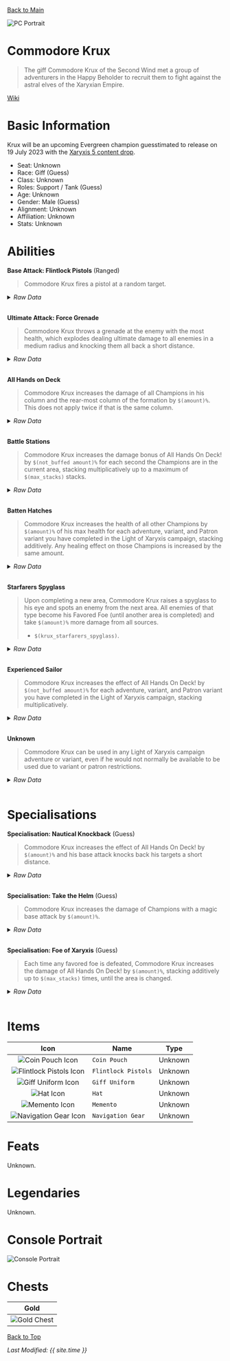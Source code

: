 [Back to Main](index.md)

![PC Portrait](images/krux/portrait.png)

# Commodore Krux

> The giff Commodore Krux of the Second Wind met a group of adventurers in the Happy Beholder to recruit them to fight against the astral elves of the Xaryxian Empire.

[Wiki](https://forgottenrealms.fandom.com/wiki/Happy_Beholder)

# Basic Information

Krux will be an upcoming Evergreen champion guesstimated to release on 19 July 2023 with the [Xaryxis 5 content drop](contentdrops.md#xaryxis-5---19-july-2023).

* Seat: Unknown
* Race: Giff (Guess)
* Class: Unknown
* Roles: Support / Tank (Guess)
* Age: Unknown
* Gender: Male (Guess)
* Alignment: Unknown
* Affiliation: Unknown
* Stats: Unknown

# Abilities

**Base Attack: Flintlock Pistols** (Ranged)
> Commodore Krux fires a pistol at a random target.
<details><summary><em>Raw Data</em></summary>
<p>
<pre>
{
    "description": "Commodore Krux fires a pistol at a random target.",
    "long_description": "",
    "damage_modifier": 1,
    "damage_types": ["ranged"],
    "graphic_id": 0,
    "target": "random",
    "aoe_radius": 0,
    "tags": ["ranged"],
    "num_targets": 1,
    "animations": [{
        "projectile_count": 1,
        "projectile_details": {
            "has_trail": false,
            "extend_line": true,
            "projectile_graphic_id": 5395,
            "projectile_speed": 2400
        },
        "shoot_offset_y": -53,
        "shoot_offset_x": 80,
        "animation_sequence_name": "attack",
        "effects_on_monsters": [{"effect_string": "effect_def,1576"}],
        "type": "ranged_attack",
        "projectile": "generic",
        "shoot_frame": 6
    }],
    "name": "Flintlock Pistols",
    "cooldown": 3,
    "id": 643
}
</pre>
</p>
</details>
<br />

**Ultimate Attack: Force Grenade**
> Commodore Krux throws a grenade at the enemy with the most health, which explodes dealing ultimate damage to all enemies in a medium radius and knocking them all back a short distance.
<details><summary><em>Raw Data</em></summary>
<p>
<pre>
{
    "description": "Commodore Krux throws a grenade at the enemy with the most health which deals damage and knocks enemies back.",
    "long_description": "Commodore Krux throws a grenade at the enemy with the most health, which explodes dealing ultimate damage to all enemies in a medium radius and knocking them all back a short distance.",
    "damage_modifier": 0.03,
    "damage_types": ["ranged"],
    "graphic_id": 19891,
    "target": "highest_health",
    "aoe_radius": 200,
    "tags": [
        "ultimate",
        "ranged"
    ],
    "num_targets": 1,
    "animations": [{
        "projectile_details": {
            "projectile_hit_graphic_id": 19999,
            "trail": {
                "scale_lerp": [
                    {
                        "x": 2.5,
                        "y": 3
                    },
                    {
                        "x": 0,
                        "y": 0
                    }
                ],
                "lifespan": 0.25,
                "initial_velocity": {
                    "x": 0,
                    "y": 0
                },
                "alpha_lerp": {
                    "0": 0,
                    "1": 0,
                    "0.1": 0.4
                },
                "particle_graphic_ids": [13228],
                "spawn_rate": 100,
                "velocity_jitter": {
                    "x": 0,
                    "y": 0
                }
            },
            "percent_height_offset": 18,
            "target_offset_y": 30,
            "impact_offset_y": 80,
            "projectile_graphic_id": 19918,
            "projectile_freeze_frame": 0,
            "projectile_speed": 1200,
            "hash": "krux_force_grenade",
            "rotation_speed": 450
        },
        "hit_sound": 133,
        "shoot_offset_y": -90,
        "shoot_offset_x": -30,
        "shoot_sound": 149,
        "effects_on_monsters": [{"effect_string": "push_back_monster,20"}],
        "type": "ranged_attack",
        "projectile": "pd_generic_projectile",
        "shoot_frame": 63
    }],
    "name": "Force Grenade",
    "cooldown": 90,
    "id": 645
}
</pre>
</p>
</details>
<br />

**All Hands on Deck**
> Commodore Krux increases the damage of all Champions in his column and the rear-most column of the formation by `$(amount)%`. This does not apply twice if that is the same column.
<details><summary><em>Raw Data</em></summary>
<p>
<pre>
{
    "effect_keys": [{
        "off_when_benched": true,
        "effect_string": "hero_dps_multiplier_mult,100",
        "targets": [{
            "num_back_cols": 1,
            "type": "col_and_back_x"
        }]
    }],
    "requirements": [],
    "description": {"conditions": [
        {
            "condition": "feat_assigned 1369",
            "desc": "Commodore Krux increases the damage of all Champions in his column and the two rear-most columns of the formation by $(amount)%. This does not apply twice if he's in one of the two rear-most columns."
        },
        {"desc": "Commodore Krux increases the damage of all Champions in his column and the rear-most column of the formation by $(amount)%. This does not apply twice if that is the same column."}
    ]},
    "id": 1560,
    "flavour_text": "",
    "graphic_id": 19883,
    "properties": {"is_formation_ability": true}
}
</pre>
</p>
</details>
<br />

**Battle Stations**
> Commodore Krux increases the damage bonus of All Hands On Deck! by `$(not_buffed amount)%` for each second the Champions are in the current area, stacking multiplicatively up to a maximum of `$(max_stacks)` stacks.
<details><summary><em>Raw Data</em></summary>
<p>
<pre>
{
    "effect_keys": [{
        "stacks_multiply": true,
        "show_bonus": true,
        "effect_string": "buff_upgrade,20,11653",
        "max_stacks": 100,
        "more_triggers": [{
            "action": {"type": "reset"},
            "trigger": "area_changed"
        }],
        "stacks_on_trigger": "on_timer,1"
    }],
    "requirements": [],
    "description": {"desc": "Commodore Krux increases the damage bonus of All Hands On Deck! by $(not_buffed amount)% for each second the Champions are in the current area, stacking multiplicatively up to a maximum of $(max_stacks) stacks."},
    "id": 1561,
    "flavour_text": "",
    "graphic_id": 19885,
    "properties": {
        "retain_on_slot_changed": true,
        "is_formation_ability": true,
        "show_outgoing_desc_when_benched": false
    }
}
</pre>
</p>
</details>
<br />

**Batten Hatches**
> Commodore Krux increases the health of all other Champions by `$(amount)%` of his max health for each adventure, variant, and Patron variant you have completed in the Light of Xaryxis campaign, stacking additively. Any healing effect on those Champions is increased by the same amount.
<details><summary><em>Raw Data</em></summary>
<p>
<pre>
{
    "effect_keys": [
        {
            "amount_updated_listeners": ["stat_changed,XaryxisAdventuresCompleted"],
            "stacks_multiply": false,
            "stat": "XaryxisAdventuresCompleted",
            "amount_func": "add",
            "stack_func": "get_stat",
            "use_computed_amount_for_description": true,
            "effect_string": "increase_health_by_source_percent,0.1",
            "targets": ["other"],
            "stack_title": "Xaryxis Adventures Completed",
            "off_when_benched": true,
            "show_bonus": true,
            "override_total_bonus_sentence": "EFFECT_1562_EFFECT_KEYS_0_OVERRIDE_TOTAL_BONUS_SENTENCE|+$bonus% of Krux's Max HP",
            "show_current_value_bonus_desc": false,
            "override_key_desc": "Increases the health of $target and the effect of healing on $target by $amount% of Commodore Krux's max health."
        },
        {
            "amount_updated_listeners": ["stat_changed,XaryxisAdventuresCompleted"],
            "stacks_multiply": false,
            "stat": "XaryxisAdventuresCompleted",
            "off_when_benched": true,
            "amount_func": "add",
            "stack_func": "get_stat",
            "use_computed_amount_for_description": true,
            "effect_string": "healing_add_mult,0.1",
            "targets": ["other"],
            "skip_effect_key_desc": true
        }
    ],
    "requirements": [],
    "description": {"desc": "Commodore Krux increases the health of all other Champions by $(amount)% of his max health for each adventure, variant, and Patron variant you have completed in the Light of Xaryxis campaign, stacking additively. Any healing effect on those Champions is increased by the same amount."},
    "id": 1562,
    "flavour_text": "",
    "graphic_id": 19884,
    "properties": {
        "is_formation_ability": true,
        "owner_use_outgoing_description": true
    }
}
</pre>
</p>
</details>
<br />

**Starfarers Spyglass**
> Upon completing a new area, Commodore Krux raises a spyglass to his eye and spots an enemy from the next area. All enemies of that type become his Favored Foe (until another area is completed) and take `$(amount)%` more damage from all sources.
>  
> - `$(krux_starfarers_spyglass)`.
<details><summary><em>Raw Data</em></summary>
<p>
<pre>
{
    "effect_keys": [{
        "animation_play_time": 2.3,
        "off_when_benched": true,
        "effect_string": "krux_starfarers_spyglass,100",
        "valid_monster_types": [
            "aberration",
            "beast",
            "celestial",
            "construct",
            "dragon",
            "elemental",
            "fey",
            "fiend",
            "giant",
            "humanoid",
            "monstrosity",
            "ooze",
            "plant",
            "undead"
        ]
    }],
    "requirements": [],
    "description": {
        "post": {"conditions": [{
            "condition": "not static_desc",
            "desc": "^^$(krux_starfarers_spyglass)"
        }]},
        "desc": "Upon completing a new area, Commodore Krux raises a spyglass to his eye and spots an enemy from the next area. All enemies of that type become his Favored Foe (until another area is completed) and take $(amount)% more damage from all sources."
    },
    "id": 1563,
    "flavour_text": "",
    "graphic_id": 19887,
    "properties": {
        "retain_on_slot_changed": true,
        "is_formation_ability": true,
        "owner_use_outgoing_description": true
    }
}
</pre>
</p>
</details>
<br />

**Experienced Sailor**
> Commodore Krux increases the effect of All Hands On Deck! by `$(not_buffed amount)%` for each adventure, variant, and Patron variant you have completed in the Light of Xaryxis campaign, stacking multiplicatively.
<details><summary><em>Raw Data</em></summary>
<p>
<pre>
{
    "effect_keys": [{
        "stack_title": "Xaryxis Adventures Completed",
        "amount_updated_listeners": ["stat_changed,XaryxisAdventuresCompleted"],
        "stacks_multiply": true,
        "stat": "XaryxisAdventuresCompleted",
        "off_when_benched": true,
        "show_bonus": true,
        "amount_func": "mult",
        "stack_func": "get_stat",
        "effect_string": "buff_upgrade,20,11653"
    }],
    "requirements": [],
    "description": {"desc": "Commodore Krux increases the effect of All Hands On Deck! by $(not_buffed amount)% for each adventure, variant, and Patron variant you have completed in the Light of Xaryxis campaign, stacking multiplicatively."},
    "id": 1564,
    "flavour_text": "",
    "graphic_id": 19886,
    "properties": {
        "is_formation_ability": true,
        "owner_use_outgoing_description": true
    }
}
</pre>
</p>
</details>
<br />

**Unknown**
> Commodore Krux can be used in any Light of Xaryxis campaign adventure or variant, even if he would not normally be available to be used due to variant or patron restrictions.
<details><summary><em>Raw Data</em></summary>
<p>
<pre>
{
    "effect_keys": [],
    "requirements": [],
    "description": {"desc": "Commodore Krux can be used in any Light of Xaryxis campaign adventure or variant, even if he would not normally be available to be used due to variant or patron restrictions."},
    "id": 1559,
    "flavour_text": "",
    "graphic_id": 0,
    "properties": {
        "is_formation_ability": true,
        "formation_circle_icon": false
    }
}
</pre>
</p>
</details>
<br />

# Specialisations

**Specialisation: Nautical Knockback** (Guess)
> Commodore Krux increases the effect of All Hands On Deck! by `$(amount)%` and his base attack knocks back his targets a short distance.
<details><summary><em>Raw Data</em></summary>
<p>
<pre>
{
    "effect_keys": [{
        "off_when_benched": true,
        "effect_string": "buff_upgrade,200,11653"
    }],
    "requirements": [],
    "description": {"desc": "Commodore Krux increases the effect of All Hands On Deck! by $(amount)% and his base attack knocks back his targets a short distance."},
    "id": 1565,
    "flavour_text": "",
    "graphic_id": 0,
    "properties": {
        "is_formation_ability": true,
        "formation_circle_icon": false
    }
}
</pre>
</p>
</details>
<br />

**Specialisation: Take the Helm** (Guess)
> Commodore Krux increases the damage of Champions with a magic base attack by `$(amount)%`.
<details><summary><em>Raw Data</em></summary>
<p>
<pre>
{
    "effect_keys": [{
        "off_when_benched": true,
        "effect_string": "hero_dps_multiplier_mult,400",
        "filter_targets": [{
            "attacks": ["magic"],
            "type": "attack_type"
        }],
        "targets": ["all"]
    }],
    "requirements": [],
    "description": {"desc": "Commodore Krux increases the damage of Champions with a magic base attack by $(amount)%."},
    "id": 1566,
    "flavour_text": "",
    "graphic_id": 19890,
    "properties": {
        "is_formation_ability": true,
        "spec_option_post_apply_info": "Champions in Formation Targeted: $num_targets"
    }
}
</pre>
</p>
</details>
<br />

**Specialisation: Foe of Xaryxis** (Guess)
> Each time any favored foe is defeated, Commodore Krux increases the damage of All Hands On Deck! by `$(amount)%`, stacking additively up to `$(max_stacks)` times, until the area is changed.
<details><summary><em>Raw Data</em></summary>
<p>
<pre>
{
    "effect_keys": [{
        "stacks_multiply": false,
        "off_when_benched": true,
        "show_bonus": true,
        "effect_string": "buff_upgrade,25,11653",
        "max_stacks": 25,
        "more_triggers": [{
            "action": {"type": "reset"},
            "trigger": "area_changed"
        }],
        "stacks_on_trigger": "favored_foe_killed"
    }],
    "requirements": [],
    "description": {"desc": "Each time any favored foe is defeated, Commodore Krux increases the damage of All Hands On Deck! by $(amount)%, stacking additively up to $(max_stacks) times, until the area is changed."},
    "id": 1567,
    "flavour_text": "",
    "graphic_id": 0,
    "properties": {
        "retain_on_slot_changed": true,
        "is_formation_ability": true,
        "formation_circle_icon": false
    }
}
</pre>
</p>
</details>
<br />

# Items

| Icon | Name | Type |
|:-:|---|---|
| ![Coin Pouch Icon](images/krux/19860.png) | `Coin Pouch` | Unknown |
| ![Flintlock Pistols Icon](images/krux/19864.png) | `Flintlock Pistols` | Unknown |
| ![Giff Uniform Icon](images/krux/19867.png) | `Giff Uniform` | Unknown |
| ![Hat Icon](images/krux/19870.png) | `Hat` | Unknown |
| ![Memento Icon](images/krux/19873.png) | `Memento` | Unknown |
| ![Navigation Gear Icon](images/krux/19876.png) | `Navigation Gear` | Unknown |

# Feats

Unknown.

# Legendaries

Unknown.

# Console Portrait

![Console Portrait](images/krux/console.png)

# Chests

| Gold |
|---|
| ![Gold Chest](images/krux/chest_gold.png) |

[Back to Top](#top)

*Last Modified: {{ site.time }}*